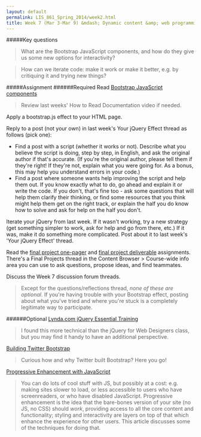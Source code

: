 ```yaml
---
layout: default
permalink: LIS_861_Spring_2014/week2.html
title: Week 7 (Mar 3-Mar 9) &mdash; Dynamic content &amp; web programming
---
```

#####Key questions
> What are the Bootstrap JavaScript components, and how do they give us some new
> options for interactivity?

> How can we iterate code: make it work or make it better, e.g. by critiquing it 
> and trying new things?

#####Assignment
######Required
Read [Bootstrap JavaScript components](http://getbootstrap.com/javascript/)  
> Review last weeks' How to Read Documentation video if needed.

Apply a bootstrap.js effect to your HTML page.

Reply to a post (not your own) in last week's Your jQuery Effect thread as follows
(pick one):

* Find a post with a script (whether it works or not). Describe what you believe 
  the script is doing, step by step, in English, and ask the original author if 
  that's accurate.  (If you're the original author, please tell them if they're 
  right!  If they're not, explain what you were going for. As a bonus, this may 
  help you understand errors in your code.)  
* Find a post where someone wants help improving the script and help them out. If 
  you know exactly what to do, go ahead and explain it or write the code. If you 
  don't, that's fine too - ask some questions that will help them clarify their 
  thinking, or find some resources that you think might help them get on the right 
  track, or explain the half you do know how to solve and ask for help on the half 
  you don't.

Iterate your jQuery from last week.  If it wasn't working, try a new strategy (get 
something simpler to work, ask for help and go from there, etc.) If it was, make 
it do something more complicated.  Post about it to last week's 'Your jQuery 
Effect' thread.

Read the [final project one-pager](./assignments/one_pager.html) and 
[final project deliverable](./assignments/final_project.html) assignments. There's
a Final Projects thread in the Content Browser > Course-wide info area you can
use to ask questions, propose ideas, and find teammates.

Discuss the Week 7 discussion forum threads.  
> Except for the questions/reflections thread, *none of these are optional*. If 
> you're having trouble with your Bootstrap effect, posting about what you've 
> tried and where you're stuck is a completely legitimate way to participate.

######Optional
[Lynda.com jQuery Essential Training](http://www.lynda.com/jQuery-tutorials/essential-training/48370-2.html)  
> I found this more technical than the jQuery for Web Designers class, but you
> may find it handy to have an additional perspective.

[Building Twitter Bootstrap](http://alistapart.com/article/building-twitter-bootstrap)  
> Curious how and why Twitter built Bootstrap? Here you go!

[Progressive Enhancement with JavaScript](http://alistapart.com/article/progressiveenhancementwithjavascript)  
> You can do lots of cool stuff with JS, but possibly at a cost: e.g. making sites
> slower to load, or less accessible to users who have screenreaders, or who have
> disabled JavaScript. Progressive enhancement is the idea that the bare-bones
> version of your site (no JS, no CSS) should _work_, providing access to all the
> core content and functionality; styling and interactivity are layers on top of
> that which enhance the experience for other users. This article discusses some
> of the techniques for doing that.